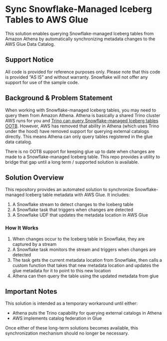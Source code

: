 # Sync Snowflake-Managed Iceberg Tables to AWS Glue

This solution enables querying Snowflake-managed Iceberg tables from Amazon Athena by automatically synchronizing metadata changes to the AWS Glue Data Catalog.

## Support Notice

All code is provided for reference purposes only. Please note that this code is provided “AS IS” and without warranty. Snowflake will not offer any support for use of the sample code.

## Background & Problem Statement

When working with Snowflake-managed Iceberg tables, you may need to query them from Amazon Athena. Athena is basically a shared Trino cluster AWS runs for you and [Trino can query Snowflake-managed Iceberg tables OOTB](https://trino.io/docs/current/object-storage/metastores.html#iceberg-snowflake-catalog). However, AWS has removed that ability in Athena (which uses Trino under the hood) have removed support for querying external catalogs directly. This means Athena can only query tables registered in the glue data catalog.

There is no OOTB support for keeping glue up to date when changes are made to a Snowflake-managed Iceberg table. This repo provides a utility to bridge that gap until a long term / supported solution is available. 

## Solution Overview

This repository provides an automated solution to synchronize Snowflake-managed Iceberg table metadata with AWS Glue. It includes:

1. A Snowflake stream to detect changes to the Iceberg table
2. A Snowflake task that triggers when changes are detected
3. A Snowflake UDF that updates the metadata location in AWS Glue

### How It Works

1. When changes occur to the Iceberg table in Snowflake, they are captured by a stream
2. A Snowflake task monitors the stream and triggers when changes are detected
3. The task gets the current metadata location from Snowflake, then calls a custom function that takes that new metadata location and updates the glue metadata for it to point to this new location
4. Athena can then query the table using the updated metadata from glue

## Important Notes

This solution is intended as a temporary workaround until either:
- Athena puts the Trino capability for querying external catalogs in Athena
- AWS implements catalog federation in Glue

Once either of these long-term solutions becomes available, this synchronization mechanism should no longer be necessary.


